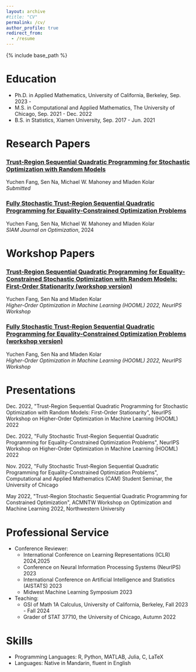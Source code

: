 ```yaml
---
layout: archive
#title: "CV"
permalink: /cv/
author_profile: true
redirect_from:
  - /resume
---
```


{% include base_path %}

Education
======
* Ph.D. in Applied Mathematics, University of California, Berkeley, Sep. 2023 - 
* M.S. in Computational and Applied Mathematics, The University of Chicago, Sep. 2021 - Dec. 2022
* B.S. in Statistics, Xiamen University, Sep. 2017 - Jun. 2021


Research Papers
======
### [Trust-Region Sequential Quadratic Programming for Stochastic Optimization with Random Models](https://arxiv.org/abs/2409.15734)
Yuchen Fang, Sen Na, Michael W. Mahoney and Mladen Kolar  
*Submitted*

### [Fully Stochastic Trust-Region Sequential Quadratic Programming for Equality-Constrained Optimization Problems](https://epubs.siam.org/doi/abs/10.1137/22M1537862)
Yuchen Fang, Sen Na, Michael W. Mahoney and Mladen Kolar  
*SIAM Journal on Optimization*, 2024


Workshop Papers
======
### [Trust-Region Sequential Quadratic Programming for Equality-Constrained Stochastic Optimization with Random Models: First-Order Stationarity (workshop version)](https://www.dropbox.com/s/385ch07gldbrier/HOOWorkshop_TR-SQP-STORM_First_Order_Stationarity.pdf?dl=0)  
Yuchen Fang, Sen Na and Mladen Kolar  
*Higher-Order Optimization in Machine Learning (HOOML) 2022, NeurIPS Workshop*

### [Fully Stochastic Trust-Region Sequential Quadratic Programming for Equality-Constrained Optimization Problems (workshop version)](https://www.dropbox.com/s/fkkajoy3ue3o4ix/HOOWorkshop_TR-StoSQP.pdf?dl=0)  
Yuchen Fang, Sen Na and Mladen Kolar  
*Higher-Order Optimization in Machine Learning (HOOML) 2022, NeurIPS Workshop*

Presentations
=====
Dec. 2022, "Trust-Region Sequential Quadratic Programming for Stochastic Optimization with Random Models: First-Order Stationarity", NeurIPS Workshop on Higher-Order Optimization in Machine Learning (HOOML) 2022

Dec. 2022, "Fully Stochastic Trust-Region Sequential Quadratic Programming for Equality-Constrained Optimization Problems", NeurIPS Workshop on Higher-Order Optimization in Machine Learning (HOOML) 2022

Nov. 2022, "Fully Stochastic Trust-Region Sequential Quadratic Programming for Equality-Constrained Optimization Problems", Computational and Applied Mathematics (CAM) Student Seminar, the University of Chicago

May 2022, "Trust-Region Stochastic Sequential Quadratic Programming for Constrained Optimization", ACMNTW Workshop on Optimization and Machine Learning 2022, Northwestern University

Professional Service
======
* Conference Reviewer:
  * International Conference on Learning Representations (ICLR) 2024,2025
  * Conference on Neural Information Processing Systems (NeurIPS) 2023
  * International Conference on Artificial Intelligence and Statistics (AISTATS) 2023
  * Midwest Machine Learning Symposium 2023
* Teaching:
  * GSI of Math 1A Calculus, University of California, Berkeley, Fall 2023 - Fall 2024
  * Grader of STAT 37710, the University of Chicago, Autumn 2022

Skills
====
* Programming Languages: R, Python, MATLAB, Julia, C, LaTeX
* Languages: Native in Mandarin, fluent in English
